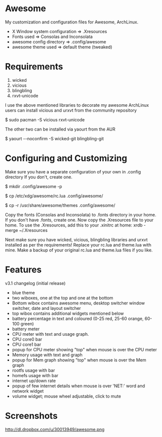 Awesome
=======

My customization and configuration files for Awesome, ArchLinux.

+ X Window system configuration => .Xresources
+ Fonts used => Consolas and Inconsolata
+ awesome config directory => .config/awesome
+ awesome theme used => default theme (tweaked)

Requirements
============

1. wicked
2. vicious
3. blingbling
4. rxvt-unicode

I use the above mentioned libraries to decorate my awesome
ArchLinux users can install vicious and urxvt from the community repository

$ sudo pacman -S vicious rxvt-unicode

The other two can be installed via yaourt from the AUR

$ yaourt --noconfirm -S wicked-git blingbling-git


Configuring and Customizing
===========================

Make sure you have a separate configuration of your own in .config directory
If you don't, create one.

$ mkdir .config/awesome -p

$ cp /etc/xdg/awesome/rc.lua .config/awesome/

$ cp -r /usr/share/awesome/themes .config/awesome/

Copy the fonts (Consolas and Inconsolata) to .fonts directory in your home. If you don't have .fonts, create one.
Now copy the .Xresources file to your home. To use the .Xresources, add this to your .xinitrc at home: 
xrdb -merge ~/.Xresources

Next make sure you have wicked, vicious, blingbling libraries and urxvt installed as per the requirements!
Replace your rc.lua and theme.lua with mine. Make a backup of your original rc.lua and theme.lua files if you like.

Features
========

v3.1 changelog (initial release)
+ blue theme
+ two wiboxes, one at the top and one at the bottom
+ Bottom wibox contains awesome menu, desktop switcher window switcher, date and layout switcher
+ top wibox contains additional widgets mentioned below
+ battery percentage in text and coloured (0-25 red, 25-60 orange, 60-100 green)
+ battery meter
+ CPU meter with text and usage graph.
+ CPU core0 bar
+ CPU core1 bar
+ popup for CPU meter showing "top" when mouse is over the CPU meter
+ Memory usage with text and graph
+ popup for Mem graph showing "top" when mouse is over the Mem graph
+ rootfs usage with bar
+ homefs usage with bar
+ internet up/down rate
+ popup of few internet details when mouse is over 'NET:' word and network widget
+ volume widget; mouse wheel adjustable, click to mute

Screenshots
===========

http://dl.dropbox.com/u/30013949/awesome.png
